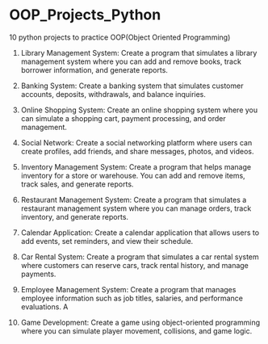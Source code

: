 # OOP_Projects_Python
10 python projects to practice OOP(Object Oriented Programming)

1.	Library Management System: 
Create a program that simulates a library management system where you can add and remove books, track borrower information, and generate reports.

2.	Banking System: 
Create a banking system that simulates customer accounts, deposits, withdrawals, and balance inquiries.

3.	Online Shopping System: 
Create an online shopping system where you can simulate a shopping cart, payment processing, and order management.

4.	Social Network: 
Create a social networking platform where users can create profiles, add friends, and share messages, photos, and videos.

5.	Inventory Management System: 
Create a program that helps manage inventory for a store or warehouse. You can add and remove items, track sales, and generate reports.

6.	Restaurant Management System: 
Create a program that simulates a restaurant management system where you can manage orders, track inventory, and generate reports.

7.	Calendar Application: 
Create a calendar application that allows users to add events, set reminders, and view their schedule.

8.	Car Rental System: 
Create a program that simulates a car rental system where customers can reserve cars, track rental history, and manage payments.

9.	Employee Management System: 
Create a program that manages employee information such as job titles, salaries, and performance evaluations.
A
10.	Game Development: Create a game using object-oriented programming where you can simulate player movement, collisions, and game logic.


